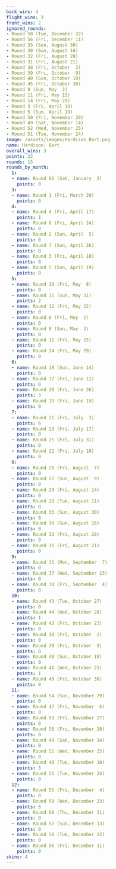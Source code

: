 ```yaml
---
back_wins: 4
flight_wins: 3
front_wins: 2
ignored_rounds:
- Round 58 (Tue, December 22)
- Round 56 (Fri, December 11)
- Round 33 (Sun, August 30)
- Round 30 (Sun, August 16)
- Round 32 (Fri, August 28)
- Round 31 (Fri, August 21)
- Round 38 (Fri, October  2)
- Round 39 (Fri, October  9)
- Round 40 (Sun, October 18)
- Round 45 (Fri, October 30)
- Round 9 (Sun, May  3)
- Round 11 (Fri, May 15)
- Round 14 (Fri, May 29)
- Round 3 (Fri, April 10)
- Round 5 (Sun, April 19)
- Round 50 (Fri, November 20)
- Round 49 (Sat, November 14)
- Round 52 (Wed, November 25)
- Round 51 (Tue, November 24)
image: /assets/images/Hardison_Bart.png
name: Hardison, Bart
overall_wins: 3
points: 22
rounds: 15
rounds_by_month:
  1:
  - name: Round 61 (Sat, January  2)
    points: 0
  3:
  - name: Round 1 (Fri, March 20)
    points: 0
  4:
  - name: Round 4 (Fri, April 17)
    points: 1
  - name: Round 6 (Fri, April 24)
    points: 0
  - name: Round 2 (Sun, April  5)
    points: 0
  - name: Round 7 (Sun, April 26)
    points: 0
  - name: Round 3 (Fri, April 10)
    points: 0
  - name: Round 5 (Sun, April 19)
    points: 0
  5:
  - name: Round 10 (Fri, May  8)
    points: 0
  - name: Round 15 (Sun, May 31)
    points: 2
  - name: Round 12 (Fri, May 22)
    points: 0
  - name: Round 8 (Fri, May  1)
    points: 0
  - name: Round 9 (Sun, May  3)
    points: 0
  - name: Round 11 (Fri, May 15)
    points: 0
  - name: Round 14 (Fri, May 29)
    points: 0
  6:
  - name: Round 18 (Sun, June 14)
    points: 0
  - name: Round 17 (Fri, June 12)
    points: 0
  - name: Round 20 (Fri, June 26)
    points: 3
  - name: Round 19 (Fri, June 19)
    points: 0
  7:
  - name: Round 21 (Fri, July  3)
    points: 6
  - name: Round 23 (Fri, July 17)
    points: 0
  - name: Round 25 (Fri, July 31)
    points: 0
  - name: Round 22 (Fri, July 10)
    points: 0
  8:
  - name: Round 26 (Fri, August  7)
    points: 0
  - name: Round 27 (Sun, August  9)
    points: 0
  - name: Round 29 (Fri, August 14)
    points: 0
  - name: Round 28 (Tue, August 11)
    points: 0
  - name: Round 33 (Sun, August 30)
    points: 0
  - name: Round 30 (Sun, August 16)
    points: 0
  - name: Round 32 (Fri, August 28)
    points: 0
  - name: Round 31 (Fri, August 21)
    points: 0
  9:
  - name: Round 35 (Mon, September  7)
    points: 0
  - name: Round 37 (Wed, September 23)
    points: 0
  - name: Round 34 (Fri, September  4)
    points: 0
  10:
  - name: Round 43 (Tue, October 27)
    points: 0
  - name: Round 44 (Wed, October 28)
    points: 1
  - name: Round 42 (Fri, October 23)
    points: 0
  - name: Round 38 (Fri, October  2)
    points: 0
  - name: Round 39 (Fri, October  9)
    points: 0
  - name: Round 40 (Sun, October 18)
    points: 0
  - name: Round 41 (Wed, October 21)
    points: 1
  - name: Round 45 (Fri, October 30)
    points: 0
  11:
  - name: Round 54 (Sun, November 29)
    points: 0
  - name: Round 47 (Fri, November  6)
    points: 0
  - name: Round 53 (Fri, November 27)
    points: 0
  - name: Round 50 (Fri, November 20)
    points: 0
  - name: Round 49 (Sat, November 14)
    points: 0
  - name: Round 52 (Wed, November 25)
    points: 0
  - name: Round 48 (Tue, November 10)
    points: 3
  - name: Round 51 (Tue, November 24)
    points: 0
  12:
  - name: Round 55 (Fri, December  4)
    points: 0
  - name: Round 59 (Wed, December 23)
    points: 5
  - name: Round 60 (Thu, December 31)
    points: 0
  - name: Round 57 (Sun, December 13)
    points: 0
  - name: Round 58 (Tue, December 22)
    points: 0
  - name: Round 56 (Fri, December 11)
    points: 0
skins: 4
---
```

